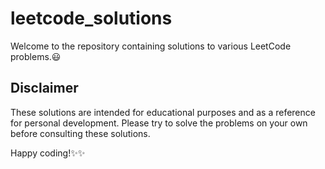 # leetcode_solutions

Welcome to the repository containing solutions to various LeetCode problems.😃

## Disclaimer

These solutions are intended for educational purposes and as a reference for personal development. Please try to solve the problems on your own before consulting these solutions.

Happy coding!✨✨
